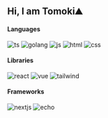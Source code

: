 ## Hi, I am Tomoki⛰️

#### Languages
![ts](https://img.shields.io/badge/-TypeScript-navy.svg?logo=typescript&style=flat)
![golang](https://img.shields.io/badge/Go-white.svg?logo=go&style=flat)
![js](https://img.shields.io/badge/Javascript-yellow.svg?logo=javascript&style=flat)
![html](https://img.shields.io/badge/-CSS3-1572B6.svg?logo=css3&style=flat)
![css](https://img.shields.io/badge/-HTML5-orange.svg?logo=html5&style=flat)

#### Libraries
![react](https://img.shields.io/badge/React-white.svg?logo=react&style=flat)
![vue](https://img.shields.io/badge/Vue.js-498030.svg?logo=vue.js&style=flat)
![tailwind](https://img.shields.io/badge/-TailwindCSS-slateblue.svg?logo=tailwindcss&style=flat)

#### Frameworks
![nextjs](https://img.shields.io/badge/Next.js-000000.svg?logo=nextdotjs&style=flat)
![echo](https://img.shields.io/badge/-echo-grey.svg?logo=echo&style=flat)
<!--
**tom555-555/tom555-555** is a ✨ _special_ ✨ repository because its `README.md` (this file) appears on your GitHub profile.

Here are some ideas to get you started:

- 🔭 I’m currently working on ...
- 🌱 I’m currently learning ...
- 👯 I’m looking to collaborate on ...
- 🤔 I’m looking for help with ...
- 💬 Ask me about ...
- 📫 How to reach me: ...
- 😄 Pronouns: ...
- ⚡ Fun fact: ...
-->
